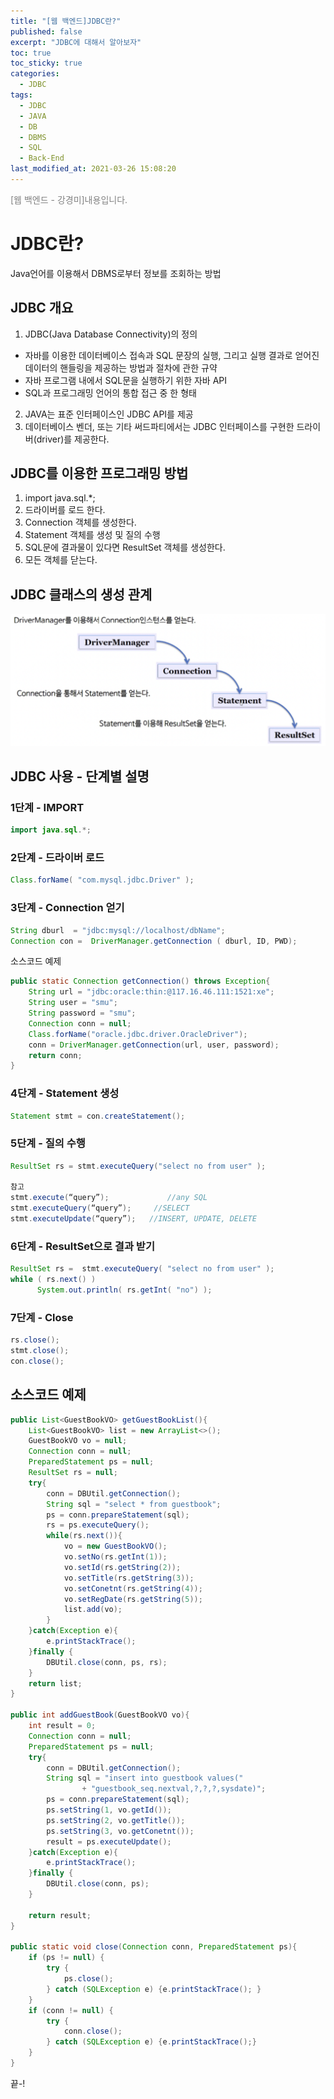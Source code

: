```yaml
---
title: "[웹 백엔드]JDBC란?"
published: false
excerpt: "JDBC에 대해서 알아보자"
toc: true
toc_sticky: true
categories:
  - JDBC
tags:
  - JDBC
  - JAVA
  - DB
  - DBMS
  - SQL
  - Back-End
last_modified_at: 2021-03-26 15:08:20
---
```

<span style="color:grey">[웹 백엔드 - 강경미]내용입니다.</span>

# JDBC란?
Java언어를 이용해서 DBMS로부터 정보를 조회하는 방법

## JDBC 개요
1. JDBC(Java Database Connectivity)의 정의
- 자바를 이용한 데이터베이스 접속과 SQL 문장의 실행, 그리고 실행 결과로 얻어진 데이터의 핸들링을 제공하는 방법과 절차에 관한 규약
- 자바 프로그램 내에서 SQL문을 실행하기 위한 자바 API
- SQL과 프로그래밍 언어의 통합 접근 중 한 형태
2. JAVA는 표준 인터페이스인 JDBC API를 제공
3. 데이터베이스 벤더, 또는 기타 써드파티에서는 JDBC 인터페이스를 구현한 드라이버(driver)를 제공한다.

## JDBC를 이용한 프로그래밍 방법
1. import java.sql.*;
2. 드라이버를 로드 한다.
3. Connection 객체를 생성한다.
4. Statement 객체를 생성 및 질의 수행
5. SQL문에 결과물이 있다면 ResultSet 객체를 생성한다.
6. 모든 객체를 닫는다.

## JDBC 클래스의 생성 관계
![이미지](/assets/images/JDBC/jdbc1.png)

## JDBC 사용 - 단계별 설명
### 1단계 - IMPORT
```java
import java.sql.*;
```

### 2단계 - 드라이버 로드
```java
Class.forName( "com.mysql.jdbc.Driver" );
```

### 3단계 - Connection 얻기
```java
String dburl  = "jdbc:mysql://localhost/dbName";
Connection con =  DriverManager.getConnection ( dburl, ID, PWD);
```

소스코드 예제
```java
public static Connection getConnection() throws Exception{
	String url = "jdbc:oracle:thin:@117.16.46.111:1521:xe";
	String user = "smu";
	String password = "smu";
	Connection conn = null;
	Class.forName("oracle.jdbc.driver.OracleDriver");
	conn = DriverManager.getConnection(url, user, password);
	return conn;
}
```
### 4단계 - Statement 생성
```java
Statement stmt = con.createStatement();
```

### 5단계 - 질의 수행
```java
ResultSet rs = stmt.executeQuery("select no from user" );

참고
stmt.execute(“query”);             //any SQL
stmt.executeQuery(“query”);     //SELECT
stmt.executeUpdate(“query”);   //INSERT, UPDATE, DELETE
```

### 6단계 - ResultSet으로 결과 받기
```java
ResultSet rs =  stmt.executeQuery( "select no from user" );
while ( rs.next() )
      System.out.println( rs.getInt( "no") );
```

### 7단계 - Close
```java
rs.close();
stmt.close();
con.close();
```

## 소스코드 예제
```java
public List<GuestBookVO> getGuestBookList(){
    List<GuestBookVO> list = new ArrayList<>();
    GuestBookVO vo = null;
    Connection conn = null;
    PreparedStatement ps = null;
    ResultSet rs = null;
    try{
        conn = DBUtil.getConnection();
        String sql = "select * from guestbook";
        ps = conn.prepareStatement(sql);
        rs = ps.executeQuery();
        while(rs.next()){
            vo = new GuestBookVO();
            vo.setNo(rs.getInt(1));
            vo.setId(rs.getString(2));
            vo.setTitle(rs.getString(3));
            vo.setConetnt(rs.getString(4));
            vo.setRegDate(rs.getString(5));
            list.add(vo);
        }
    }catch(Exception e){
        e.printStackTrace();
    }finally {
        DBUtil.close(conn, ps, rs);
    }		
    return list;		
}

public int addGuestBook(GuestBookVO vo){
    int result = 0;
    Connection conn = null;
    PreparedStatement ps = null;
    try{
        conn = DBUtil.getConnection();
        String sql = "insert into guestbook values("
                + "guestbook_seq.nextval,?,?,?,sysdate)";
        ps = conn.prepareStatement(sql);
        ps.setString(1, vo.getId());
        ps.setString(2, vo.getTitle());
        ps.setString(3, vo.getConetnt());
        result = ps.executeUpdate();
    }catch(Exception e){
        e.printStackTrace();
    }finally {
        DBUtil.close(conn, ps);
    }
    
    return result;
}

public static void close(Connection conn, PreparedStatement ps){
    if (ps != null) {
        try {
            ps.close();
        } catch (SQLException e) {e.printStackTrace(); }
    }
    if (conn != null) {
        try {
            conn.close();
        } catch (SQLException e) {e.printStackTrace();}
    }
}
```
끝-!